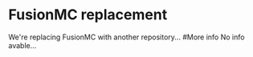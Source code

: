# FusionMC replacement
We're replacing FusionMC with another repository...
#More info
No info avable...
